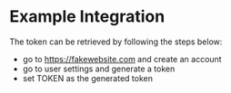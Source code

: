 # Example Integration

The token can be retrieved by following the steps below:

- go to https://fakewebsite.com and create an account
- go to user settings and generate a token
- set TOKEN as the generated token